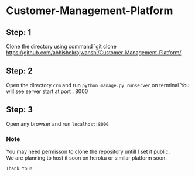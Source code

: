 # Customer-Management-Platform
## Step: 1
  Clone the directory using command `git clone https://github.com/abhishekrajwanshi/Customer-Management-Platform/
## Step: 2
  Open the directory `crm` and run `python manage.py runserver` on terminal
  You will see server start at port : 8000
## Step: 3
   Open any browser and run `localhost:8000`

### Note
 You may need permisson to clone the repository untill I set it public.<br>
 We are planning to host it soon on heroku or similar platform soon.

`Thank You!`
